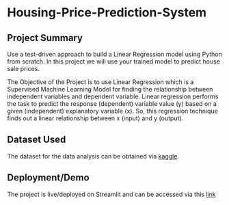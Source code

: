# Housing-Price-Prediction-System


## Project Summary

Use a test-driven approach to build a 
Linear Regression model using Python from scratch. In this project 
we will use your trained model to predict house sale prices.


The Objective of the Project is to use Linear Regression which is a Supervised Machine Learning Model for finding the relationship between independent variables and dependent variable. Linear regression performs the task to predict the response (dependent) variable value (y) 
based on a given (independent) explanatory variable (x). So, this regression technique finds out a linear relationship between x (input) and y (output).

## Dataset Used

The dataset for the data analysis can be obtained via [kaggle](https://www.kaggle.com/datasets/amitabhajoy/bengaluru-house-price-data). 


## Deployment/Demo

The project is live/deployed on Streamlit and can be accessed via this [link](https://housing-price-prediction-system.onrender.com)

